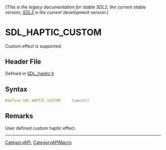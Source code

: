 ###### (This is the legacy documentation for stable SDL2, the current stable version; [SDL3](https://wiki.libsdl.org/SDL3/) is the current development version.)
# SDL_HAPTIC_CUSTOM

Custom effect is supported.

## Header File

Defined in [SDL_haptic.h](https://github.com/libsdl-org/SDL/blob/SDL2/include/SDL_haptic.h)

## Syntax

```c
#define SDL_HAPTIC_CUSTOM     (1u<<11)
```

## Remarks

User defined custom haptic effect.

----
[CategoryAPI](CategoryAPI), [CategoryAPIMacro](CategoryAPIMacro)

